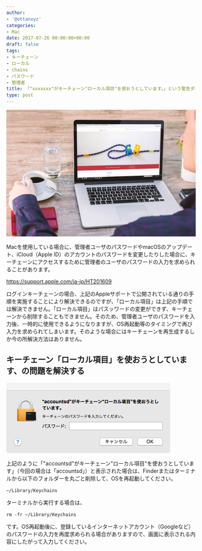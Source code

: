 ```yaml
---
author:
- '@ottanxyz'
categories:
- Mac
date: 2017-07-26 00:00:00+00:00
draft: false
tags:
- キーチェーン
- ローカル
- chains
- パスワード
- 管理者
title: 「"xxxxxxx"がキーチェーン"ローカル項目"を使おうとしています。」という警告ダイアログが表示される場合の対処法
type: post
---
```


![](170726-5977eba152f81.jpg)

Macを使用している場合に、管理者ユーザのパスワードやmacOSのアップデート、iCloud（Apple ID）のアカウントのパスワードを変更したりした場合に、キーチェーンにアクセスするために管理者のユーザのパスワードの入力を求められることがあります。

<https://support.apple.com/ja-jp/HT201609>

ログインキーチェーンの場合、上記のAppleサポートで公開されている通りの手順を実施することにより解決できるのですが、「ローカル項目」は上記の手順では解決できません。「ローカル項目」はパスッワードの変更ができず、キーチェーンから削除することもできません。そのため、管理者ユーザのパスワードを入力後、一時的に使用できるようになりますが、OS再起動等のタイミングで再び入力を求められてしまいます。そのような場合にはキーチェーンを再生成するしか今の所解決方法はありません。

## キーチェーン「ローカル項目」を使おうとしています、の問題を解決する

![](170726-5977ec5c00c90.png)

上記のように「"accountsd"がキーチェーン"ローカル項目"を使おうとしています」（今回の場合は「accountsd」）と表示された場合は、Finderまたはターミナルから以下のフォルダーを丸ごと削除して、OSを再起動してください。

    ~/Library/Keychains

ターミナルから実行する場合は、

    rm -fr ~/Library/Keychains

です。OS再起動後に、登録しているインターネットアカウント（Googleなど）のパスワードの入力を再度求められる場合がありますので、画面に表示される内容にしたがって入力してください。
